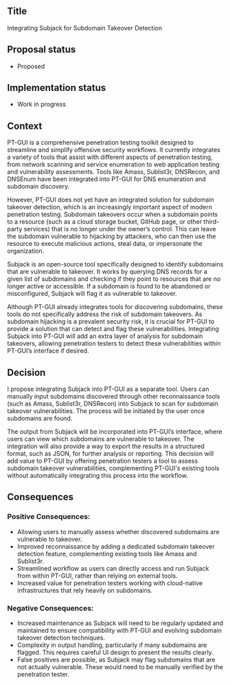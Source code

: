 ## Title

Integrating Subjack for Subdomain Takeover Detection

## Proposal status

- Proposed

## Implementation status

- Work in progress

## Context

PT-GUI is a comprehensive penetration testing toolkit designed to streamline and simplify offensive security workflows. It currently integrates a variety of tools that assist with different aspects of penetration testing, from network scanning and service enumeration to web application testing and vulnerability assessments. Tools like Amass, Sublist3r, DNSRecon, and DNSEnum have been integrated into PT-GUI for DNS enumeration and subdomain discovery.

However, PT-GUI does not yet have an integrated solution for subdomain takeover detection, which is an increasingly important aspect of modern penetration testing. Subdomain takeovers occur when a subdomain points to a resource (such as a cloud storage bucket, GitHub page, or other third-party services) that is no longer under the owner’s control. This can leave the subdomain vulnerable to hijacking by attackers, who can then use the resource to execute malicious actions, steal data, or impersonate the organization.

Subjack is an open-source tool specifically designed to identify subdomains that are vulnerable to takeover. It works by querying DNS records for a given list of subdomains and checking if they point to resources that are no longer active or accessible. If a subdomain is found to be abandoned or misconfigured, Subjack will flag it as vulnerable to takeover.

Although PT-GUI already integrates tools for discovering subdomains, these tools do not specifically address the risk of subdomain takeovers. As subdomain hijacking is a prevalent security risk, it is crucial for PT-GUI to provide a solution that can detect and flag these vulnerabilities. Integrating Subjack into PT-GUI will add an extra layer of analysis for subdomain takeovers, allowing penetration testers to detect these vulnerabilities within PT-GUI’s interface if desired.

## Decision

I propose integrating Subjack into PT-GUI as a separate tool. Users can manually input subdomains discovered through other reconnaissance tools (such as Amass, Sublist3r, DNSRecon) into Subjack to scan for subdomain takeover vulnerabilities. The process will be initiated by the user once subdomains are found.

The output from Subjack will be incorporated into PT-GUI’s interface, where users can view which subdomains are vulnerable to takeover. The integration will also provide a way to export the results in a structured format, such as JSON, for further analysis or reporting. This decision will add value to PT-GUI by offering penetration testers a tool to assess subdomain takeover vulnerabilities, complementing PT-GUI's existing tools without automatically integrating this process into the workflow.

## Consequences

### Positive Consequences:

- Allowing users to manually assess whether discovered subdomains are vulnerable to takeover.
- Improved reconnaissance by adding a dedicated subdomain takeover detection feature, complementing existing tools like Amass and Sublist3r.
- Streamlined workflow as users can directly access and run Subjack from within PT-GUI, rather than relying on external tools.
- Increased value for penetration testers working with cloud-native infrastructures that rely heavily on subdomains.

### Negative Consequences:

- Increased maintenance as Subjack will need to be regularly updated and maintained to ensure compatibility with PT-GUI and evolving subdomain takeover detection techniques.
- Complexity in output handling, particularly if many subdomains are flagged. This requires careful UI design to present the results clearly.
- False positives are possible, as Subjack may flag subdomains that are not actually vulnerable. These would need to be manually verified by the penetration tester.
